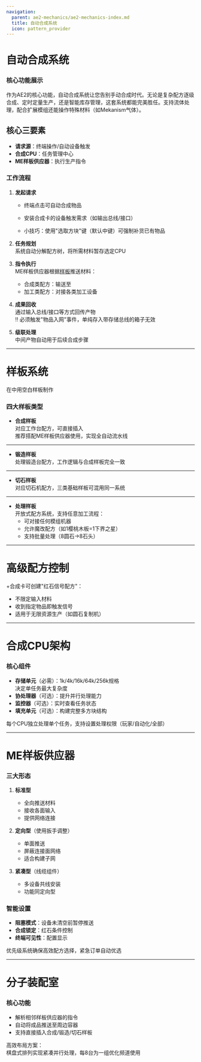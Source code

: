 ```yaml
---
navigation:
  parent: ae2-mechanics/ae2-mechanics-index.md
  title: 自动合成系统
  icon: pattern_provider
---
```


# 自动合成系统

### 核心功能展示

<GameScene zoom="4" interactive={true}>
  <ImportStructure src="../assets/assemblies/autocraft_setup_greebles.snbt" />
  <IsometricCamera yaw="195" pitch="30" />
</GameScene>

作为AE2的核心功能，自动合成系统让您告别手动合成时代。无论是复杂配方逐级合成、定时定量生产，还是智能库存管理，这套系统都能完美胜任。支持流体处理，配合扩展模组还能操作特殊材料（如Mekanism气体）。

## 核心三要素

- **请求源**：终端操作/自动设备触发
- **合成CPU**：任务管理中心
- **ME样板供应器**：执行生产指令

### 工作流程

1. **发起请求**  
   - 终端点击可自动合成物品
   - 安装合成卡的设备触发需求（如输出总线/接口）

   - 小技巧：使用"选取方块"键（默认中键）可强制补货已有物品

2. **任务规划**  
   系统自动分解配方树，将所需材料暂存选定CPU

3. **指令执行**  
   ME样板供应器根据[样板](../items-blocks-machines/patterns.md)推送材料：
   - 合成类配方：输送至<ItemLink id="molecular_assembler" />
   - 加工类配方：对接各类加工设备

4. **成果回收**  
   通过输入总线/接口等方式回传产物  
 ‼ 必须触发"物品入网"事件，单纯存入带存储总线的箱子无效

5. **级联处理**  
   中间产物自动用于后续合成步骤

---

# 样板系统

<ItemImage id="crafting_pattern" scale="4" />

在<ItemLink id="pattern_encoding_terminal" />中用空白样板制作

### 四大样板类型

* **合成样板**  
  对应工作台配方，可直接插入<ItemLink id="molecular_assembler" />  
  推荐搭配ME样板供应器使用，实现全自动流水线

***

* **锻造样板**  
  处理锻造台配方，工作逻辑与合成样板完全一致

***

* **切石样板**  
  对应切石机配方，三类基础样板可混用同一系统

***

* **处理样板**  
  开放式配方系统，支持任意加工流程：
  - 可对接任何模组机器
  - 允许魔改配方（如1樱桃木板=1下界之星）
  - 支持批量处理（8圆石→8石头）

---

# 高级配方控制

<ItemLink id="level_emitter" />+合成卡可创建"红石信号配方"：
- 不限定输入材料
- 收到指定物品即触发信号
- 适用于无限资源生产（如圆石复制机）

---

# 合成CPU架构

<GameScene zoom="4" background="transparent">
  <ImportStructure src="../assets/assemblies/crafting_cpus.snbt" />
  <IsometricCamera yaw="195" pitch="30" />
</GameScene>

### 核心组件

- **存储单元**（必需）：1k/4k/16k/64k/256k规格  
  决定单任务最大复杂度
- **协处理器**（可选）：提升并行处理能力
- **监控器**（可选）：实时查看任务状态
- **填充单元**（可选）：构建完整多方块结构

每个CPU独立处理单个任务，支持设置处理权限（玩家/自动化/全部）

---

# ME样板供应器

<Row>
<BlockImage id="pattern_provider" scale="4" />
<BlockImage id="pattern_provider" p:push_direction="up" scale="4" />
<GameScene zoom="4" background="transparent">
  <ImportStructure src="../assets/blocks/cable_pattern_provider.snbt" />
</GameScene>
</Row>

### 三大形态

1. **标准型**  
   - 全向推送材料
   - 接收各面输入
   - 提供网络连接

2. **定向型**（使用扳手调整）  
   - 单面推送
   - 屏蔽连接面网络
   - 适合构建子网

3. **紧凑型**（线缆组件）  
   - 多设备共线安装
   - 功能同定向型

### 智能设置

- **阻塞模式**：设备未清空前暂停推送
- **合成锁定**：红石条件控制
- **终端可见性**：配置<ItemLink id="pattern_access_terminal" />显示

优先级系统确保高效配方选择，紧急订单自动优选

---

# 分子装配室

<BlockImage id="molecular_assembler" scale="4" />

<GameScene zoom="4" background="transparent">
<ImportStructure src="../assets/assemblies/assembler_tower.snbt" />
<IsometricCamera yaw="195" pitch="30" />
</GameScene>

### 核心功能

- 解析相邻样板供应器的指令
- 自动将成品推送至周边容器
- 支持直接插入合成/锻造/切石样板

高效布局方案：  
棋盘式排列实现紧凑并行处理，每8台为一组优化频道使用
